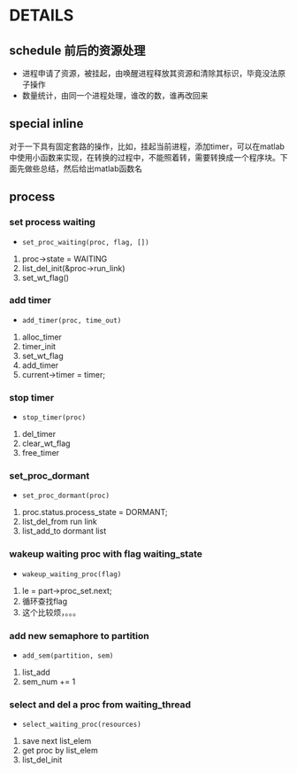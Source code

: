 # DETAILS

## schedule 前后的资源处理

- 进程申请了资源，被挂起，由唤醒进程释放其资源和清除其标识，毕竟没法原子操作
- 数量统计，由同一个进程处理，谁改的数，谁再改回来

## special inline

对于一下具有固定套路的操作，比如，挂起当前进程，添加timer，可以在matlab中使用小函数来实现，在转换的过程中，不能照着转，需要转换成一个程序块。下面先做些总结，然后给出matlab函数名

## process

### set process waiting

- `set_proc_waiting(proc, flag, [])`

1. proc->state = WAITING
2. list_del_init(&proc->run_link)
3. set_wt_flag()

### add timer

- `add_timer(proc, time_out)`

1. alloc_timer
2. timer_init
3. set_wt_flag
4. add_timer
5. current->timer = timer;

### stop timer

- `stop_timer(proc)`

1. del_timer
2. clear_wt_flag
3. free_timer

### set_proc_dormant

- `set_proc_dormant(proc)`
  
1. proc.status.process_state = DORMANT;
2. list_del_from run link
3. list_add_to dormant list

### wakeup waiting proc with flag waiting_state

- `wakeup_waiting_proc(flag)`

1. le = part->proc_set.next;
2. 循环查找flag
3. 这个比较烦，。。。

### add new semaphore to partition

- `add_sem(partition, sem)`
  
1. list_add
2. sem_num += 1

### select and del a proc from waiting_thread

- `select_waiting_proc(resources)`
  
1. save next list_elem
2. get proc by list_elem
3. list_del_init